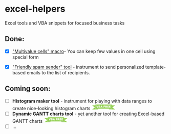 # excel-helpers
Excel tools and VBA snippets for focused business tasks

## Done:
- [x] ["Multivalue cells" macro](https://github.com/sergey-frolov-pets/excel-helpers/tree/master/tools/multivalue_cells)- You can keep few values in one cell using special form

- [x] ["Friendly spam sender" tool](https://github.com/sergey-frolov-pets/excel-helpers/tree/master/tools/friendly_spam) - instrument to send personalized template-based emails to the list of recipients.

## Coming soon:
- [ ] **Histogram maker tool** - instrument for playing with data ranges to create nice-looking histogram charts <img src="/static/vba-free.png" width="75">
- [ ] **Dynamic GANTT charts tool** - yet another tool for creating Excel-based GANTT charts <img src="/static/vba-free.png" width="75">
- [ ] ...

